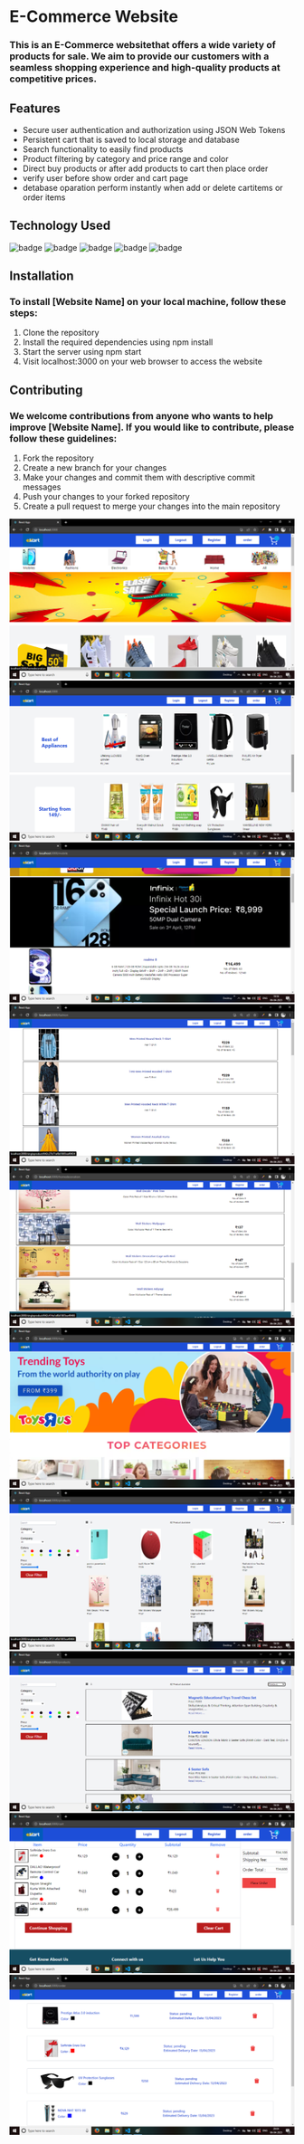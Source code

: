 # E-Commerce Website
### This is an E-Commerce websitethat offers a wide variety of products for sale. We aim to provide our customers with a seamless shopping experience and high-quality products at competitive prices.

## Features
* Secure user authentication and authorization using JSON Web Tokens
* Persistent cart that is saved to local storage and database
* Search functionality to easily find products
* Product filtering by category and price range and color
* Direct buy products or after add products to cart then place order 
* verify user before show order and cart page
* detabase oparation perform instantly when add or delete cartitems or order items

## Technology Used 
![badge](https://img.shields.io/badge/Frontend-React%20Js-green)
![badge](https://img.shields.io/badge/Design%20-Tailwind%20Css-red)
![badge](https://img.shields.io/badge/Backend-Node%20Js-blue)
![badge](https://img.shields.io/badge/Backend-Express%20Js-orange)
![badge](https://img.shields.io/badge/Database-MongoDB-ff69b4)

## Installation
### To install [Website Name] on your local machine, follow these steps:

1. Clone the repository
2. Install the required dependencies using npm install
3. Start the server using npm start
4. Visit localhost:3000 on your web browser to access the website

## Contributing
### We welcome contributions from anyone who wants to help improve [Website Name]. If you would like to contribute, please follow these guidelines:

1. Fork the repository
2. Create a new branch for your changes
3. Make your changes and commit them with descriptive commit messages
4. Push your changes to your forked repository
5. Create a pull request to merge your changes into the main repository

![screenshot](frontend/screenshot/homepage%201.png)
![screenshot](frontend/screenshot/homepage%202.png)
![screenshot](frontend/screenshot/mobile.png)
![screenshot](frontend/screenshot/fashion.png)
![screenshot](frontend/screenshot/decoration.png)
![screenshot](frontend/screenshot/babytoys.png)
![screenshot](frontend/screenshot/gridview.png)
![screenshot](frontend/screenshot/listView.png)
![screenshot](frontend/screenshot/cartpage.png)
![screenshot](frontend/screenshot/order.png)
